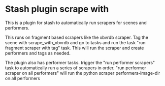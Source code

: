 # Stash plugin scrape with

This is a plugin for stash to automatically run scrapers for scenes and performers.

This runs on fragment based scrapers like the xbvrdb scraper.
Tag the scene with scrape_with_xbvrdb and go to tasks and run the task "run fragment scraper with tag" task.
This will run the scraper and create performers and tags as needed.

The plugin also has performer tasks.
trigger the "run performer scrapers" task to automatically run a series of scrapers in order.
"run performer scraper on all performers" will run the python scraper performers-image-dir on all performers
